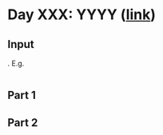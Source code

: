# Day XXX: YYYY ([link](https://adventofcode.com/2022/day/XXX))

## Input
. E.g.
```

```

## Part 1

## Part 2